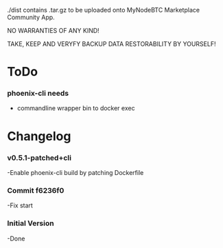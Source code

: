 ./dist contains .tar.gz to be uploaded onto MyNodeBTC Marketplace Community App.

NO WARRANTIES OF ANY KIND!

TAKE, KEEP AND VERYFY BACKUP DATA RESTORABILITY BY YOURSELF!

# ToDo
### phoenix-cli needs 
* commandline wrapper bin to docker exec

# Changelog

### v0.5.1-patched+cli
-Enable phoenix-cli build by patching Dockerfile

### Commit f6236f0
-Fix start

### Initial Version
-Done

